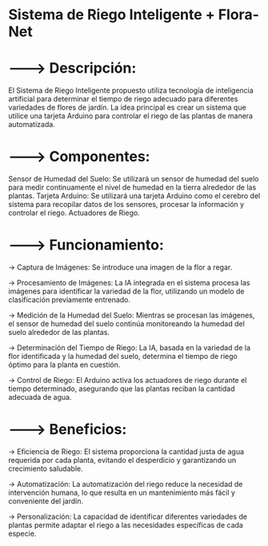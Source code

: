 # Sistema de Riego Inteligente + Flora-Net

# ---> Descripción:
El Sistema de Riego Inteligente propuesto utiliza tecnología de inteligencia artificial para determinar el tiempo de riego adecuado para diferentes variedades de flores de jardín. La idea principal es crear un sistema que utilice una tarjeta Arduino para controlar el riego de las plantas de manera automatizada.

# ---> Componentes:

Sensor de Humedad del Suelo: Se utilizará un sensor de humedad del suelo para medir continuamente el nivel de humedad en la tierra alrededor de las plantas.
Tarjeta Arduino: Se utilizará una tarjeta Arduino como el cerebro del sistema para recopilar datos de los sensores, procesar la información y controlar el riego.
Actuadores de Riego.

# ---> Funcionamiento:

  -> Captura de Imágenes: Se introduce una imagen de la flor a regar.
  
  -> Procesamiento de Imágenes: La IA integrada en el sistema procesa las imágenes para identificar la variedad de la flor, utilizando un modelo de clasificación previamente entrenado.
  
  -> Medición de la Humedad del Suelo: Mientras se procesan las imágenes, el sensor de humedad del suelo continúa monitoreando la humedad del suelo alrededor de las plantas.
  
  -> Determinación del Tiempo de Riego: La IA, basada en la variedad de la flor identificada y la humedad del suelo, determina el tiempo de riego óptimo para la planta en cuestión.
  
  -> Control de Riego: El Arduino activa los actuadores de riego durante el tiempo determinado, asegurando que las plantas reciban la cantidad adecuada de agua.

# ---> Beneficios:

  -> Eficiencia de Riego: El sistema proporciona la cantidad justa de agua requerida por cada planta, evitando el desperdicio y garantizando un crecimiento saludable.
  
  -> Automatización: La automatización del riego reduce la necesidad de intervención humana, lo que resulta en un mantenimiento más fácil y conveniente del jardín.
  
  -> Personalización: La capacidad de identificar diferentes variedades de plantas permite adaptar el riego a las necesidades específicas de cada especie.
